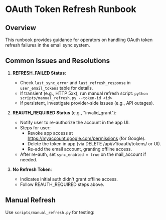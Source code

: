 # OAuth Token Refresh Runbook

## Overview
This runbook provides guidance for operators on handling OAuth token refresh failures in the email sync system.

## Common Issues and Resolutions
1. **REFRESH_FAILED Status**:
   - Check `last_sync_error` and `last_refresh_response` in `user_email_tokens` table for details.
   - If transient (e.g., HTTP 5xx), run manual refresh script: `python scripts/manual_refresh.py --token-id <id>`
   - If persistent, investigate provider-side issues (e.g., API outages).

2. **REAUTH_REQUIRED Status** (e.g., "invalid_grant"):
   - Notify user to re-authorize the account in the app UI.
   - Steps for user:
     - Revoke app access at https://myaccount.google.com/permissions (for Google).
     - Delete the token in app (via DELETE /api/v1/oauth/tokens/<id> or UI).
     - Re-add the email account, granting offline access.
   - After re-auth, set `sync_enabled = true` on the mail_account if needed.

3. **No Refresh Token**:
   - Indicates initial auth didn't grant offline access.
   - Follow REAUTH_REQUIRED steps above.

## Manual Refresh
Use `scripts/manual_refresh.py` for testing:
